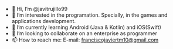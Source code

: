 - 👋 Hi, I’m @javitrujillo99
- 👀 I’m interested in the programation. Specially, in the games and applications development.
- 🌱 I’m currently learning Android (Java & Kotlin) and iOS(Swift)
- 💞️ I’m looking to collaborate on an enterprise as programmer
- 📫 How to reach me: E-mail: franciscojaviertm10@gmail.com
